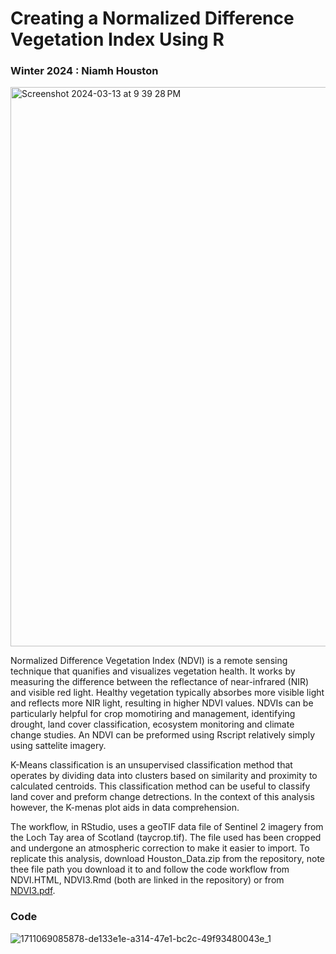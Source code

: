 # Creating a Normalized Difference Vegetation Index Using R
### Winter 2024 : Niamh Houston

<img width="895" alt="Screenshot 2024-03-13 at 9 39 28 PM" src="https://github.com/niamhhouston/GEOG490/assets/162380093/96c68471-70bc-4dd5-9906-a0e9ba6606a3">


Normalized Difference Vegetation Index (NDVI) is a remote sensing technique that quanifies and visualizes vegetation health. It works by measuring the difference between the reflectance of near-infrared (NIR) and visible red light. Healthy vegetation typically absorbes more visible light and reflects more NIR light, resulting in higher NDVI values. NDVIs can be particularly helpful for crop momotiring and management, identifying drought, land cover classification, ecosystem monitoring and climate change studies. An NDVI can be preformed using Rscript relatively simply using sattelite imagery. 

K-Means classification is an unsupervised classification method that operates by dividing data into clusters based on similarity and proximity to calculated centroids. This classification method can be useful to classify land cover and preform change detrections. In the context of this analysis however, the K-menas plot aids in data comprehension. 

The workflow, in RStudio, uses a geoTIF data file of Sentinel 2 imagery from the Loch Tay area of Scotland (taycrop.tif). The file used has been cropped and undergone an atmospheric correction to make it easier to import. To replicate this analysis, download Houston_Data.zip from the repository, note thee file path you download it to and follow the code workflow from NDVI.HTML, NDVI3.Rmd (both are linked in the repository) or from 
[NDVI3.pdf](https://github.com/niamhhouston/GEOG490/files/14609665/NDVI3.pdf). 

### Code 
![1711069085878-de133e1e-a314-47e1-bc2c-49f93480043e_1](https://github.com/niamhhouston/GEOG490/assets/162380093/50d3b256-288a-499c-9748-7773ab7b5c62)

